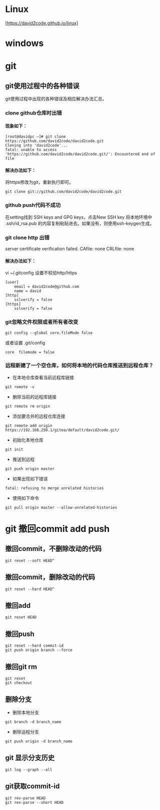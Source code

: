 # Linux

[https://david2code.github.io/linux]

# windows
# git
## git使用过程中的各种错误

git使用过程中出现的各种错误及相应解决办法汇总。


### clone github仓库时出错

#### 现象如下：
```shell
[root@davidpc ~]# git clone https://github.com/david2code/david2code.git
Cloning into 'david2code'...
fatal: unable to access 'https://github.com/david2code/david2code.git/': Encountered end of file
```
#### 解决办法如下：

将https修改为git，重新执行即可。
```shell
git clone git://github.com/david2code/david2code.git
```
### github push代码不成功
在setting找到 SSH keys and GPG keys，点击New SSH key
将本地环境中 .ssh/id_rsa.pub 的内容复制粘贴进去。如果没有，则使用ssh-keygen生成。
### git clone http 出错
server certificate verification failed. CAfile: none CRLfile: none
#### 解决办法如下：
vi ~/.gitconfig
设置不校验http/https
```shell
[user]
    email = david2code@github.com
    name = david
[http]
    sslverify = false
[https]
    sslverify = false
```

### git忽略文件权限或者所有者改变
```shell
git config --global core.fileMode false
```
或者设置 .git/config
```shell
core  filemode = false
```

### 远程新建了一个空仓库，如何将本地的代码仓库推送到远程仓库？
- 在本地仓库查看当前远程库链接
```shell
git remote -v
```
-  删除当前的远程库链接
```shell
git remote rm origin
```
- 添加要合并的远程仓库连接
```shell
git remote add origin https://192.168.250.1/gitea/default/david2code.git/
```
- 初始化本地仓库
```shell
git init
```
- 推送到远程
```shell
git push origin master
```
- 如果出现如下错误
```shell
fatal: refusing to merge unrelated histories
```
- 使用如下命令
```shell
git pull origin master --allow-unrelated-histories
```

# git 撤回commit add push
## 撤回commit，不删除改动的代码
```shell
git reset --soft HEAD^
```
## 撤回commit，删除改动的代码
```shell
git reset --hard HEAD^
```
## 撤回add
```shell
git reset HEAD
```
## 撤回push
```shell
git reset --hard commit-id
git push origin branch --force
```
## 撤回git rm
```shell
git reset
git checkout
```
## 删除分支
- 删除本地分支
```shell
git branch -d branch_name
```
- 删除运程分支
```shell
git push origin -d branch_name
```
## git 显示分支历史
```shell
git log --graph --all
```
## git获取commit-id
```shell
git rev-parse HEAD
git rev-parse --short HEAD
```
